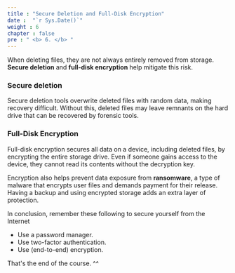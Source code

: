 ```yaml
---
title : "Secure Deletion and Full-Disk Encryption"
date :  "`r Sys.Date()`" 
weight : 6 
chapter : false
pre : " <b> 6. </b> "
---
```

When deleting files, they are not always entirely removed from storage. **Secure deletion** and **full-disk encryption** help mitigate this risk.
### Secure deletion
Secure deletion tools overwrite deleted files with random data, making recovery difficult. Without this, deleted files may leave remnants on the hard drive that can be recovered by forensic tools.

### Full-Disk Encryption
Full-disk encryption secures all data on a device, including deleted files, by encrypting the entire storage drive. Even if someone gains access to the device, they cannot read its contents without the decryption key. 

Encryption also helps prevent data exposure from **ransomware**, a type of malware that encrypts user files and demands payment for their release. Having a backup and using encrypted storage adds an extra layer of protection.

In conclusion, remember these following to secure yourself from the Internet
- Use a password manager.
- Use two-factor authentication.
- Use (end-to-end) encryption.

That's the end of the course. ^^